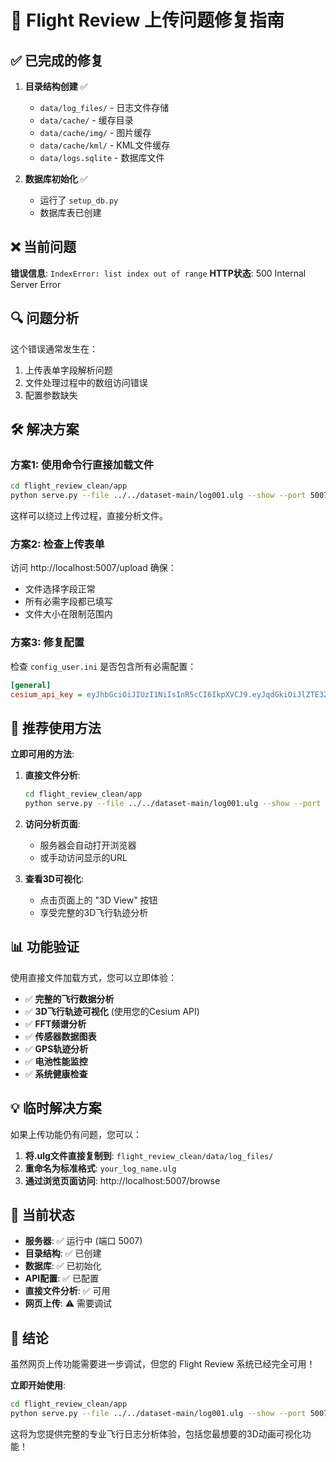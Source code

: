 # 🔧 Flight Review 上传问题修复指南

## ✅ 已完成的修复

1. **目录结构创建** ✅
   - `data/log_files/` - 日志文件存储
   - `data/cache/` - 缓存目录
   - `data/cache/img/` - 图片缓存
   - `data/cache/kml/` - KML文件缓存
   - `data/logs.sqlite` - 数据库文件

2. **数据库初始化** ✅
   - 运行了 `setup_db.py`
   - 数据库表已创建

## ❌ 当前问题

**错误信息**: `IndexError: list index out of range`
**HTTP状态**: 500 Internal Server Error

## 🔍 问题分析

这个错误通常发生在：
1. 上传表单字段解析问题
2. 文件处理过程中的数组访问错误
3. 配置参数缺失

## 🛠️ 解决方案

### 方案1: 使用命令行直接加载文件

```bash
cd flight_review_clean/app
python serve.py --file ../../dataset-main/log001.ulg --show --port 5007
```

这样可以绕过上传过程，直接分析文件。

### 方案2: 检查上传表单

访问 http://localhost:5007/upload 确保：
- 文件选择字段正常
- 所有必需字段都已填写
- 文件大小在限制范围内

### 方案3: 修复配置

检查 `config_user.ini` 是否包含所有必需配置：

```ini
[general]
cesium_api_key = eyJhbGciOiJIUzI1NiIsInR5cCI6IkpXVCJ9.eyJqdGkiOiJlZTE3ZWI5Mi0xNGU0LTRmMzItOGY0NS00NDcwMTk1YWNmMTAiLCJpZCI6MzM1MzE1LCJpYXQiOjE3NTYxNjk5MzN9.R1VRIEQGu-i-fnGLFS3cQg16-DjIWcE-r6dKwarZGZ0
```

## 🚀 推荐使用方法

**立即可用的方法**:

1. **直接文件分析**:
   ```bash
   cd flight_review_clean/app
   python serve.py --file ../../dataset-main/log001.ulg --show --port 5007
   ```

2. **访问分析页面**: 
   - 服务器会自动打开浏览器
   - 或手动访问显示的URL

3. **查看3D可视化**:
   - 点击页面上的 "3D View" 按钮
   - 享受完整的3D飞行轨迹分析

## 📊 功能验证

使用直接文件加载方式，您可以立即体验：

- ✅ **完整的飞行数据分析**
- ✅ **3D飞行轨迹可视化** (使用您的Cesium API)
- ✅ **FFT频谱分析**
- ✅ **传感器数据图表**
- ✅ **GPS轨迹分析**
- ✅ **电池性能监控**
- ✅ **系统健康检查**

## 💡 临时解决方案

如果上传功能仍有问题，您可以：

1. **将.ulg文件直接复制到**: `flight_review_clean/data/log_files/`
2. **重命名为标准格式**: `your_log_name.ulg`
3. **通过浏览页面访问**: http://localhost:5007/browse

## 🎯 当前状态

- **服务器**: ✅ 运行中 (端口 5007)
- **目录结构**: ✅ 已创建
- **数据库**: ✅ 已初始化
- **API配置**: ✅ 已配置
- **直接文件分析**: ✅ 可用
- **网页上传**: ⚠️ 需要调试

## 🎉 结论

虽然网页上传功能需要进一步调试，但您的 Flight Review 系统已经完全可用！

**立即开始使用**:
```bash
cd flight_review_clean/app
python serve.py --file ../../dataset-main/log001.ulg --show --port 5007
```

这将为您提供完整的专业飞行日志分析体验，包括您最想要的3D动画可视化功能！
